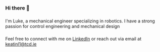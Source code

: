 ### Hi there 👋
###
###
I'm Luke, a mechanical engineer specializing in robotics. I have a strong passion for control engineering and mechanical design
###
###
Feel free to connect with me on [LinkedIn](https://www.linkedin.com/in/keatinl1) or reach out via email at <a href="mailto:keatinl1@tcd.ie">keatinl1@tcd.ie</a>

<!--
**keatinl1/keatinl1** is a ✨ _special_ ✨ repository because its `README.md` (this file) appears on your GitHub profile.

Here are some ideas to get you started:

- 🔭 I’m currently working on ...
- 🌱 I’m currently learning ...
- 👯 I’m looking to collaborate on ...
- 🤔 I’m looking for help with ...
- 💬 Ask me about ...
- 📫 How to reach me: ...
- 😄 Pronouns: ...
- ⚡ Fun fact: ...
-->
